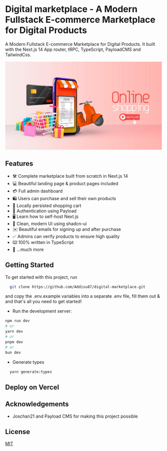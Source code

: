 # Digital marketplace - A Modern Fullstack E-commerce Marketplace for Digital Products

A Modern Fullstack E-commerce Marketplace for Digital Products. It built with the Next.js 14 App router, tRPC, TypeScript, PayloadCMS and TailwindCss.

![Project Image](https://github.com/Addisu87/digital-marketplace/blob/main/public/thumbnail.jpg)

## Features

- 🛠️ Complete marketplace built from scratch in Next.js 14
- 💻 Beautiful landing page & product pages included
- 💳 Full admin dashboard
- 🛍️ Users can purchase and sell their own products
- 🛒 Locally persisted shopping cart
- 🔑 Authentication using Payload
- 🖥️ Learn how to self-host Next.js
- 🌟 Clean, modern UI using shadcn-ui
- ✉️ Beautiful emails for signing up and after purchase
- ✅ Admins can verify products to ensure high quality
- ⌨️ 100% written in TypeScript
- 🎁 ...much more

## Getting Started

To get started with this project, run

```bash
  git clone https://github.com/Addisu87/digital-marketplace.git
```

and copy the .env.example variables into a separate .env file, fill them out & and that's all you need to get started!

- Run the development server:

```bash
npm run dev
# or
yarn dev
# or
pnpm dev
# or
bun dev
```

- Generate types

```bash
  yarn generate:types
```

## Deploy on Vercel

## Acknowledgements

- Joschan21 and Payload CMS for making this project possible

## License

[MIT](https://choosealicense.com/licenses/mit/)
